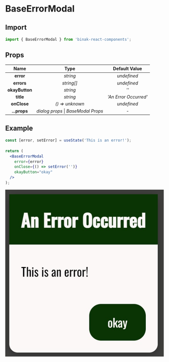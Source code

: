 # BaseErrorModal

## Import

```jsx
import { BaseErrorModal } from 'binak-react-components';
```

## Props

|      Name      |               Type               |     Default Value     |
| :------------: | :------------------------------: | :-------------------: |
|   **error**    |             _string_             |      _undefined_      |
|   **errors**   |            _string[]_            |      _undefined_      |
| **okayButton** |             _string_             |         _''_          |
|   **title**    |             _string_             | _'An Error Occurred'_ |
|  **onClose**   |         _() => unknown_          |      _undefined_      |
|  **...props**  | _dialog props_ \| _BaseModal Props_ |          _-_          |

## Example

```jsx
const [error, setError] = useState('This is an error!');

return (
  <BaseErrorModal
    error={error}
    onClose={() => setError('')}
    okayButton="okay"
  />
);
```

![BaseErrorModal](./img/baseErrorModal.jpg)
